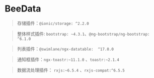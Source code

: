 # BeeData

>存储插件：`@ionic/storage: ^2.2.0`  

>整体样式插件: `bootstrap: ~4.3.1`、`@ng-bootstrap/ng-bootstrap: ^6.1.0`

>列表插件：`@swimlane/ngx-datatable:  ^17.0.0`  

>通知框插件：`ngx-toastr:~11.1.0` 、`toastr:~2.1.4`

>数据流处理插件： `rxjs:~6.5.4` 、`rxjs-compat:^6.5.5`


